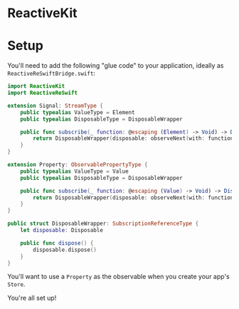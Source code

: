 # ReactiveKit

# Setup

You'll need to add the following "glue code" to your application, ideally as `ReactiveReSwiftBridge.swift`:

```swift
import ReactiveKit
import ReactiveReSwift

extension Signal: StreamType {
    public typealias ValueType = Element
    public typealias DisposableType = DisposableWrapper

    public func subscribe(_ function: @escaping (Element) -> Void) -> DisposableWrapper {
        return DisposableWrapper(disposable: observeNext(with: function))
    }
}

extension Property: ObservablePropertyType {
    public typealias ValueType = Value
    public typealias DisposableType = DisposableWrapper

    public func subscribe(_ function: @escaping (Value) -> Void) -> DisposableWrapper {
        return DisposableWrapper(disposable: observeNext(with: function))
    }
}

public struct DisposableWrapper: SubscriptionReferenceType {
    let disposable: Disposable

    public func dispose() {
        disposable.dispose()
    }
}

```

You'll want to use a `Property` as the observable when you create your app's `Store`.

You're all set up!
